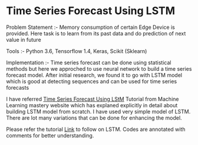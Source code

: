 # Time Series Forecast Using LSTM

Problem Statement :- Memory consumption of certain Edge Device is provided.
Here task is to learn from its past data and do prediction of next value in future

Tools :- Python 3.6, Tensorflow 1.4, Keras, Scikit (Sklearn)

Implementation :-
Time series forecast can  be done using statistical methods but here we approched
to use neural network to build a time series forecast model.
 After initial research, we found it to go with LSTM model which is good at detecting
 sequences and can  be used for time series forecasts

 I have referred [Time Series Forecast Using LStM](https://machinelearningmastery.com/time-series-forecasting-long-short-term-memory-network-python/)
 Tutorial from Machine Learning mastery website which has explaned explicitly in
 detail about building LSTM model from scratch. I have used very simple model of
 LSTM. There are lot many variations that can be done for enhancing the model.

 Please refer the tutorial [Link](https://machinelearningmastery.com/time-series-forecasting-long-short-term-memory-network-python/) to follow on LSTM.
 Codes are annotated with comments for better understanding.
